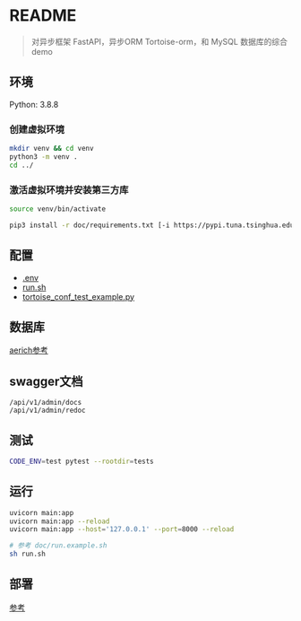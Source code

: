 # README

> 对异步框架 FastAPI，异步ORM Tortoise-orm，和 MySQL 数据库的综合demo

## 环境

Python: 3.8.8

### 创建虚拟环境

```bash
mkdir venv && cd venv
python3 -m venv .
cd ../
```

### 激活虚拟环境并安装第三方库

```bash
source venv/bin/activate

pip3 install -r doc/requirements.txt [-i https://pypi.tuna.tsinghua.edu.cn/simple]
```

## 配置

- [.env](doc/config/env.example)
- [run.sh](doc/run.example.sh)
- [tortoise_conf_test_example.py](doc/config/tortoise_conf_test_example.py)

## 数据库

[aerich参考](doc/db/aerich.md)

## swagger文档

```text
/api/v1/admin/docs
/api/v1/admin/redoc
```

## 测试

```bash
CODE_ENV=test pytest --rootdir=tests
```

## 运行

```bash
uvicorn main:app
uvicorn main:app --reload
uvicorn main:app --host='127.0.0.1' --port=8000 --reload

# 参考 doc/run.example.sh
sh run.sh
```

## 部署

[参考](doc/deploy)
